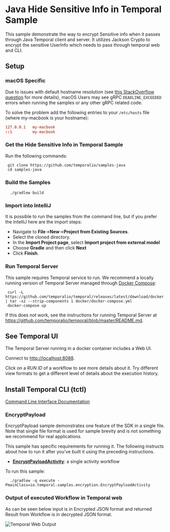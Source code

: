 # Java Hide Sensitive Info in Temporal Sample
This sample demonstrate the way to encrypt Sensitive info when it passes through Java Temporal client and server.
It utilizes Jackson Crypto to encrypt the sensitive UserInfo which needs to pass through temporal web and CLI.

## Setup

### macOS Specific
Due to issues with default hostname resolution 
(see [this StackOverflow question](https://stackoverflow.com/questions/33289695/inetaddress-getlocalhost-slow-to-run-30-seconds) for more details), 
macOS Users may see gRPC `DEADLINE_EXCEEDED` errors when running the samples or any other gRPC related code.

To solve the problem add the following entries to your `/etc/hosts` file (where my-macbook is your hostname):

```conf
127.0.0.1   my-macbook
::1         my-macbook
```

### Get the Hide Sensitive Info in Temporal Sample

Run the following commands:

     git clone https://github.com/temporalio/samples-java
     cd samples-java

### Build the Samples

      ./gradlew build

### Import into IntelliJ

It is possible to run the samples from the command line, but if you prefer the IntelliJ here are the import steps:

* Navigate to **File**->**New**->**Project from Existing Sources**.
* Select the cloned directory.
* In the **Import Project page**, select **Import project from external model**
* Choose **Gradle** and then click **Next**
* Click **Finish**.

### Run Temporal Server

This sample requires Temporal service to run. We recommend a locally running version of Temporal Server 
managed through [Docker Compose](https://docs.docker.com/compose/gettingstarted/):

     curl -L https://github.com/temporalio/temporal/releases/latest/download/docker.tar.gz | tar -xz --strip-components 1 docker/docker-compose.yml
     docker-compose up

If this does not work, see the instructions for running Temporal Server at https://github.com/temporalio/temporal/blob/master/README.md.

## See Temporal UI

The Temporal Server running in a docker container includes a Web UI.

Connect to [http://localhost:8088](http://localhost:8088).

Click on a *RUN ID* of a workflow to see more details about it. Try different view formats to get a different level
of details about the execution history.

## Install Temporal CLI (tctl)

[Command Line Interface Documentation](https://docs.temporal.io/docs/tctl)


### EncryptPayload

EncryptPayload sample  demonstrates one feature of the SDK in a single file. Note that single file format is 
used for sample brevity and is not something we recommend for real applications.

This sample has specific requirements for running it. The following instructs about
how to run it after you've built it using the preceding instructions.


  * **[EncryptPayloadActivity](https://github.com/ShubhSingh/encrypt-payload-sample-temporal/blob/main/src/main/java/io/temporal/samples/encryption/EncryptPayloadActivity.java)**: a single activity workflow
   
  To run this sample:
  
      ./gradlew -q execute -PmainClass=io.temporal.samples.encryption.EncryptPayloadActivity
      
### Output of executed Workflow in Temporal web

As can be seen below input is in Encrypted JSON format and returned Result from Workflow is in decrypted JSON format. 

![Temporal Web Output](example.png)
